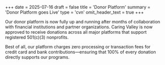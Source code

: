 +++
date = 2025-07-16
draft = false
title = 'Donor Platform'
summary = 'Donor Platform goes Live'
type = 'cvn'
omit_header_text = true
+++

Our donor platform is now fully up and running after months of collaboration with financial institutions and partner organizations. Caring Valley is now approved to receive donations across all major platforms that support registered 501(c)(3) nonprofits.

<span class="green">Best of all, our platform charges zero processing or transaction fees for credit card and bank contributions—ensuring that 100% of every donation directly supports our programs.</span>